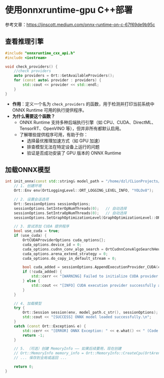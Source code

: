 # 使用onnxruntime-gpu C++部署

参考文章：https://jinscott.medium.com/onnx-runtime-on-c-67f69de9b95c

## 查看推理引擎

```C++
#include "onnxruntime_cxx_api.h"
#include <iostream>

void check_providers() {
    //check providers
    auto providers = Ort::GetAvailableProviders();
    for (const auto& provider : providers) {
        std::cout << provider << std::endl;
    }
}
```

* **作用**：定义一个名为 `check_providers` 的函数，用于检测并打印当前系统中 ONNX Runtime 可用的执行提供程序。
* **为什么需要这个函数？**
  * ONNX Runtime 支持多种后端执行引擎（如 CPU、CUDA、DirectML、TensorRT、OpenVINO 等），但并非所有都默认启用。
  * 了解哪些提供程序可用，有助于你：
    * 选择最优推理加速方式（如 GPU 加速）
    * 排查模型无法在特定设备上运行的问题
    * 验证是否成功安装了 GPU 版本的 ONNX Runtime


## 加载ONNX模型

```C++
int init_onnx(const std::string& model_path = "/home/dzl/CLionProjects/onnxtest/models/Detect/yolov8s.onnx") {
    // 1. 创建环境
    Ort::Env env(OrtLoggingLevel::ORT_LOGGING_LEVEL_INFO, "YOLOv8");

    // 2. 设置会话选项
    Ort::SessionOptions sessionOptions;
    sessionOptions.SetInterOpNumThreads(0);   // 自动选择
    sessionOptions.SetIntraOpNumThreads(0);   // 自动选择
    sessionOptions.SetGraphOptimizationLevel(GraphOptimizationLevel::ORT_ENABLE_EXTENDED); // 启用优化！

    // 3. 尝试添加 CUDA 提供程序
    bool use_cuda = true;
    if (use_cuda) {
        OrtCUDAProviderOptions cuda_options{};
        cuda_options.device_id = 0;
        cuda_options.cudnn_conv_algo_search = OrtCudnnConvAlgoSearchHeuristic; // 生产推荐
        cuda_options.arena_extend_strategy = 0;
        cuda_options.do_copy_in_default_stream = 0;

        bool cuda_added = sessionOptions.AppendExecutionProvider_CUDA(cuda_options);
        if (!cuda_added) {
            std::cerr << "[WARNING] Failed to initialize CUDA provider. Using CPU only.\n";
        } else {
            std::cout << "[INFO] CUDA execution provider successfully added.\n";
        }
    }

    // 4. 加载模型
    try {
        Ort::Session session(env, model_path.c_str(), sessionOptions);
        std::cout << "[SUCCESS] ONNX model loaded successfully.\n";
    }
    catch (const Ort::Exception& e) {
        std::cerr << "[ERROR] ONNX Exception: " << e.what() << " (Code: " << e.GetOrtErrorCode() << ")\n";
        return -1;
    }

    // 5. （可选）创建 MemoryInfo —— 如果后续要用，现在创建
    // Ort::MemoryInfo memory_info = Ort::MemoryInfo::CreateCpu(OrtArenaAllocator, OrtMemTypeDefault);
    // ... 保存到全局或返回 ...

    return 0;
}
```
